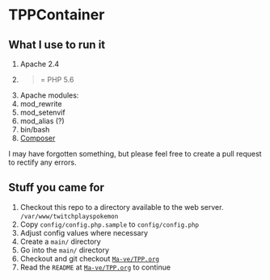 # TPPContainer

## What I use to run it

1. Apache 2.4
2. >= PHP 5.6
3. Apache modules:
  1. mod_rewrite
  2. mod_setenvif
  3. mod_alias (?)
4. bin/bash
5. [Composer](https://getcomposer.org/)

I may have forgotten something, but please feel free to create a pull request to rectify any errors.

## Stuff you came for  

1. Checkout this repo to a directory available to the web server. `/var/www/twitchplayspokemon`
2. Copy `config/config.php.sample` to `config/config.php`
3. Adjust config values where necessary
4. Create a `main/` directory
5. Go into the `main/` directory
6. Checkout and git checkout [`Ma-ve/TPP.org`](https://github.com/Ma-ve/TPP.org)
7. Read the `README` at [`Ma-ve/TPP.org`](https://github.com/Ma-ve/TPP.org) to continue

